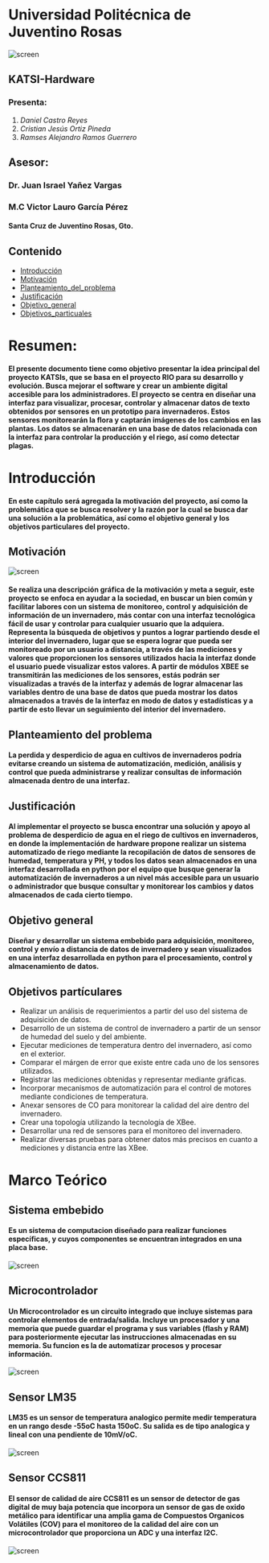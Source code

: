 # Universidad Politécnica de Juventino Rosas
![screen](https://github.com/RawTech1/integrador_enero_abril/blob/main/WhatsApp%20Image%202023-08-01%20at%201.56.03%20PM%20(2).jpeg)
## KATSI-Hardware
### Presenta:
1. *Daniel Castro Reyes*
2. *Cristian Jesús Ortiz Pineda*
3. *Ramses Alejandro Ramos Guerrero*
## Asesor:
### Dr. Juan Israel Yañez Vargas
### M.C Victor Lauro García Pérez
#### Santa Cruz de Juventino Rosas, Gto.
## **Contenido**
 *   [Introducción](#Introducción)
 *   [Motivación](#Motivación)
 *   [Planteamiento_del_problema](#Planteamiento_del_problema)
 *   [Justificación](#Justificación)
 *   [Objetivo_general](#Objetivo_general)
 *   [Objetivos_particuales](#Objetivos_particuales)
# Resumen:
#### El presente documento tiene como objetivo presentar la idea principal del proyecto KATSIs, que se basa en el proyecto RIO para su desarrollo y evolución. Busca mejorar el software y crear un ambiente digital accesible para los administradores. El proyecto se centra en diseñar una interfaz para visualizar, procesar, controlar y almacenar datos de texto obtenidos por sensores en un prototipo para invernaderos. Estos sensores monitorearán la flora y captarán imágenes de los cambios en las plantas. Los datos se almacenarán en una base de datos relacionada con la interfaz para controlar la producción y el riego, así como detectar plagas.
# Introducción
#### En este capítulo será agregada la motivación del proyecto, así como la problemática que se busca resolver y la razón por la cual se busca dar una solución a la problemática, así como el objetivo general y los objetivos particulares del proyecto.
## **Motivación**
![screen](https://github.com/RawTech1/integrador_enero_abril/blob/main/Diagrama%20Motivacion.png)
#### Se realiza una descripción gráfica de la motivación y meta a seguir, este proyecto se enfoca en ayudar a la sociedad, en buscar un bien común y facilitar labores con un sistema de monitoreo, control y adquisición de información de un invernadero, más contar con una interfaz tecnológica fácil de usar y controlar para cualquier usuario que la adquiera. Representa la búsqueda de objetivos y puntos a lograr partiendo desde el interior del invernadero, lugar que se espera lograr que pueda ser monitoreado por un usuario a distancia, a través de las mediciones y valores que proporcionen los sensores utilizados hacia la interfaz donde el usuario puede visualizar estos valores. A partir de módulos XBEE se transmitirán las mediciones de los sensores, estás podrán ser visualizadas a través de la interfaz y además de lograr almacenar las variables dentro de una base de datos que pueda mostrar los datos almacenados a través de la interfaz en modo de datos y estadísticas y a partir de esto llevar un seguimiento del interior del invernadero.
## Planteamiento del problema 
#### La perdida y desperdicio de agua en cultivos de invernaderos podría evitarse creando un sistema de automatización, medición, análisis y control que pueda administrarse y  realizar consultas de información almacenada dentro de una interfaz.
## Justificación
#### Al implementar el proyecto se busca encontrar una solución y apoyo al problema de desperdicio de agua en el riego de cultivos en invernaderos, en donde la implementación de hardware propone realizar un sistema automatizado de riego mediante la recopilación de datos de sensores de humedad, temperatura y PH, y todos los datos sean almacenados en una interfaz desarrollada en python por el equipo que busque generar la automatización de invernaderos a un nivel más accesible para un usuario o administrador que busque consultar y monitorear los cambios y datos almacenados de cada cierto tiempo.
## Objetivo general
#### Diseñar y desarrollar un sistema embebido para adquisición, monitoreo, control y envío a distancia de datos de invernadero y sean visualizados en una interfaz desarrollada en python para el procesamiento, control y almacenamiento de datos.
## Objetivos partículares 
* Realizar un análisis de requerimientos a partir del uso del sistema de adquisición de datos.
* Desarrollo de un sistema de control de invernadero a partir de un sensor de humedad del suelo y del ambiente.
* Ejecutar mediciones de temperatura dentro del invernadero, así como en el exterior.
* Comparar el márgen de error que existe entre cada uno de los sensores utilizados.
* Registrar las mediciones obtenidas y representar mediante gráficas.
* Incorporar mecanismos de automatización para el control de motores mediante condiciones de temperatura.
* Anexar sensores de CO para monitorear la calidad del aire dentro del invernadero.
* Crear una topología utilizando la tecnología de XBee.
* Desarrollar una red de sensores para el monitoreo del invernadero.
* Realizar diversas pruebas para obtener datos más precisos en cuanto a mediciones y distancia entre las XBee.
# Marco Teórico
## Sistema embebido
#### Es un sistema de computacion diseñado para realizar funciones específicas, y cuyos componentes se encuentran integrados en una placa base.
![screen](https://github.com/RawTech1/integrador_enero_abril/blob/main/sistema.jpg)
## Microcontrolador
#### Un Microcontrolador es un circuito integrado que incluye sistemas para controlar elementos de entrada/salida. Incluye un procesador y una memoria que puede guardar el programa y sus variables (flash y RAM) para posteriormente ejecutar las instrucciones almacenadas en su memoria. Su funcion es la de automatizar procesos y procesar información.
![screen](https://github.com/RawTech1/integrador_enero_abril/blob/main/microcontrolador1.png)
## Sensor LM35
#### LM35 es un sensor de temperatura analogico permite medir temperatura en un rango desde -55oC hasta 150oC. Su salida es de tipo analogica y lineal con una pendiente de 10mV/oC.
![screen](https://github.com/RawTech1/integrador_enero_abril/blob/main/LM352.jpg)
## Sensor CCS811
#### El sensor de calidad de aire CCS811 es un sensor de detector de gas digital de muy baja potencia que incorpora un sensor de gas de oxido metálico para identificar una amplia gama de Compuestos Organicos Volátiles (COV) para el monitoreo de la calidad del aire con un microcontrolador que proporciona un ADC y una interfaz I2C.
![screen](https://github.com/RawTech1/integrador_enero_abril/blob/main/ccs811-arduino-code-1200x1199.jpg)







